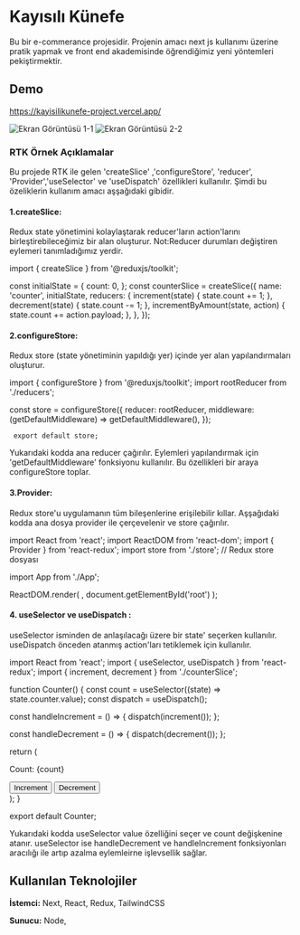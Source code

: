 
# Kayısılı Künefe

Bu bir e-commerance projesidir. Projenin amacı next js kullanımı üzerine pratik yapmak ve front end akademisinde öğrendiğimiz yeni yöntemleri pekiştirmektir.
## Demo

https://kayisilikunefe-project.vercel.app/

![Ekran Görüntüsü 1-1](https://github.com/fatihdonmezdev/kayisilikunefe-project/assets/112933979/8e97c9c5-c620-4245-9b61-64a5c839f671)
![Ekran Görüntüsü 2-2](https://github.com/fatihdonmezdev/kayisilikunefe-project/assets/112933979/115fca47-2fb2-4b14-9db9-dc72eb7d3332)

### RTK Örnek Açıklamalar

Bu projede RTK ile gelen 'createSlice' ,'configureStore', 'reducer', 'Provider','useSelector' ve 'useDispatch' özellikleri kullanılır. Şimdi bu özeliklerin kullanım amacı aşşağıdaki gibidir.

#### 1.createSlice:
Redux state yönetimini kolaylaştarak reducer'ların action'larını birleştirebileceğimiz bir alan oluşturur.
Not:Reducer durumları değiştiren eylemeri tanımladığımız yerdir.

import { createSlice } from '@reduxjs/toolkit';

const initialState = {
  count: 0,
};
const counterSlice = createSlice({
  name: 'counter',
  initialState,
  reducers: {
    increment(state) {
      state.count += 1;
    },
    decrement(state) {
      state.count -= 1;
    },
    incrementByAmount(state, action) {
      state.count += action.payload;
    },
  },
});

#### 2.configureStore: 
Redux store (state yönetiminin yapıldığı yer) içinde yer alan yapılandırmaları oluşturur.

import { configureStore } from '@reduxjs/toolkit';
import rootReducer from './reducers'; 

const store = configureStore({
     reducer: rootReducer,
     middleware: (getDefaultMiddleware) => getDefaultMiddleware(),
     });
     
     export default store;
Yukarıdaki kodda ana reducer çağırılır. Eylemleri yapılandırmak için 'getDefaultMiddleware' fonksiyonu kullanılır. Bu özellikleri bir araya configureStore toplar.

#### 3.Provider: 
Redux store'u uygulamanın tüm bileşenlerine erişilebilir kıllar. Aşşağıdaki kodda ana dosya provider ile çerçevelenir ve store çağırılır.

import React from 'react';
import ReactDOM from 'react-dom';
import { Provider } from 'react-redux';
import store from './store'; // Redux store dosyası

import App from './App';

ReactDOM.render(
  <Provider store={store}>
    <App />
  </Provider>,
  document.getElementById('root')
);

#### 4. useSelector ve useDispatch : 
useSelector isminden de anlaşılacağı üzere bir state' seçerken kullanılır. useDispatch önceden atanmış action'ları tetiklemek için kullanılır.

import React from 'react';
import { useSelector, useDispatch } from 'react-redux';
import { increment, decrement } from './counterSlice';

function Counter() {
  const count = useSelector((state) => state.counter.value);
  const dispatch = useDispatch();

  const handleIncrement = () => {
    dispatch(increment());
  };

  const handleDecrement = () => {
    dispatch(decrement());
  };

  return (
    <div>
      <p>Count: {count}</p>
      <button onClick={handleIncrement}>Increment</button>
      <button onClick={handleDecrement}>Decrement</button>
    </div>
  );
}

export default Counter;

Yukarıdaki kodda useSelector value özelliğini seçer ve count değişkenine atanır. useSelector ise handleDecrement ve handleIncrement fonksiyonları aracılığı ile artıp azalma eylemleirne işlevsellik sağlar.


  
## Kullanılan Teknolojiler

**İstemci:** Next, React, Redux, TailwindCSS

**Sunucu:** Node, 

  



